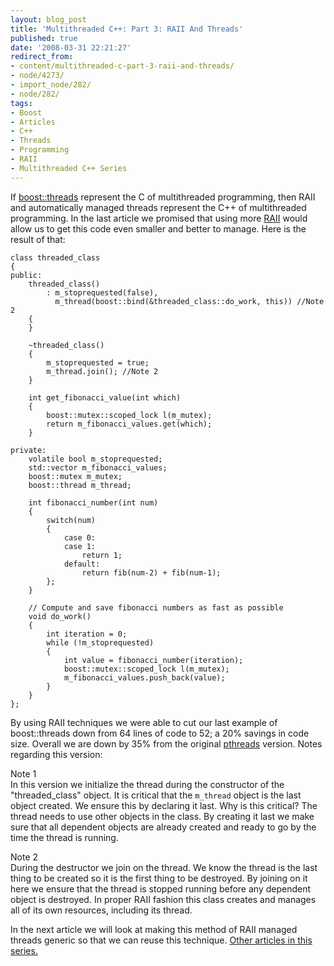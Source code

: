 ```yaml
---
layout: blog_post
title: 'Multithreaded C++: Part 3: RAII And Threads'
published: true
date: '2008-03-31 22:21:27'
redirect_from:
- content/multithreaded-c-part-3-raii-and-threads/
- node/4273/
- import_node/282/
- node/282/
tags:
- Boost
- Articles
- C++
- Threads
- Programming
- RAII
- Multithreaded C++ Series
---
```


If [boost::threads](/import_node/277) represent the C of multithreaded programming, then RAII and automatically managed threads represent the C++ of multithreaded programming. In the last article we promised that using more [RAII](/import_node/274) would allow us to get this code even smaller and better to manage. Here is the result of that:

    class threaded_class
    {
    public:
        threaded_class()
            : m_stoprequested(false),  
              m_thread(boost::bind(&threaded_class::do_work, this)) //Note 2
        {
        }

        ~threaded_class()
        {
            m_stoprequested = true;
            m_thread.join(); //Note 2
        }

        int get_fibonacci_value(int which)
        {
            boost::mutex::scoped_lock l(m_mutex);
            return m_fibonacci_values.get(which);
        }

    private:
        volatile bool m_stoprequested;
        std::vector m_fibonacci_values;
        boost::mutex m_mutex;
        boost::thread m_thread;
        
        int fibonacci_number(int num)
        {
            switch(num)
            {
                case 0:
                case 1:
                    return 1;
                default:
                    return fib(num-2) + fib(num-1);
            };
        }    

        // Compute and save fibonacci numbers as fast as possible
        void do_work()
        {
            int iteration = 0;
            while (!m_stoprequested)
            {
                int value = fibonacci_number(iteration);
                boost::mutex::scoped_lock l(m_mutex);
                m_fibonacci_values.push_back(value);
            }
        }                    
    };

By using RAII techniques we were able to cut our last example of boost::threads down from 64 lines of code to 52; a 20% savings in code size. Overall we are down by 35% from the original [pthreads](/import_node/270) version. Notes regarding this version:

Note 1  
In this version we initialize the thread during the constructor of the "threaded_class" object. It is critical that the `m_thread` object is the last object created. We ensure this by declaring it last. Why is this critical? The thread needs to use other objects in the class. By creating it last we make sure that all dependent objects are already created and ready to go by the time the thread is running.

Note 2  
During the destructor we join on the thread. We know the thread is the last thing to be created so it is the first thing to be destroyed. By joining on it here we ensure that the thread is stopped running before any dependent object is destroyed. In proper RAII fashion this class creates and manages all of its own resources, including its thread.

In the next article we will look at making this method of RAII managed threads generic so that we can reuse this technique. [Other articles in this series.](/tags/multithreaded-c-series)

